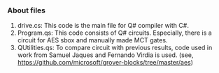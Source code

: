 ### About files
1. drive.cs: This code is the main file for Q# compiler with C#.
2. Program.qs: This code consists of Q# circuits. Especially, there is a circuit for AES sbox and manually made MCT gates.
3. QUtilities.qs: To compare circuit with previous results, code used in work from Samuel Jaques and Fernando Virdia is used. (see, https://github.com/microsoft/grover-blocks/tree/master/aes)
</br>
